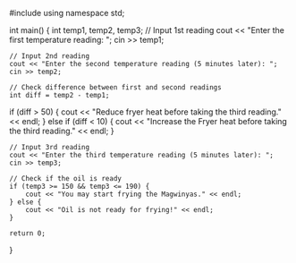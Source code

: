 #include <iostream>
using namespace std;

int main() {
    int temp1, temp2, temp3;
 // Input 1st reading
    cout << "Enter the first temperature reading: ";
    cin >> temp1;

    // Input 2nd reading
    cout << "Enter the second temperature reading (5 minutes later): ";
    cin >> temp2;

    // Check difference between first and second readings
    int diff = temp2 - temp1;

 if (diff > 50) {
        cout << "Reduce fryer heat before taking the third reading." << endl;
    } else if (diff < 10) {
        cout << "Increase the Fryer heat before taking the third reading." << endl;
    }

    // Input 3rd reading
    cout << "Enter the third temperature reading (5 minutes later): ";
    cin >> temp3;

    // Check if the oil is ready
    if (temp3 >= 150 && temp3 <= 190) {
        cout << "You may start frying the Magwinyas." << endl;
    } else {
        cout << "Oil is not ready for frying!" << endl;
    }

    return 0;
}
